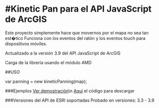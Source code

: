 #Kinetic Pan para el API JavaScript de ArcGIS
======
Este proyecto simplemente hace que movernos por el mapa no sea tan est�tico
Funciona con los eventos del ratón y los eventos touch para dispositivos móviles.

Actualizado a la versión 3.9 del API JavaScript de ArcGIS

Carga de la librería usando el módulo AMD 

##USO

var panning = new kineticPanning(map);

###Ejemplos
[Ver demostración](http://91.121.152.137/apps/kineticPanning/)\n
[Aquí](https://github.com/saik003/Apps-JavaScript/tree/master/kineticPanning) el código para descargar  

###Versiones del API de ESRI soportadas
Probado en versiones: 3.3 - 3.9
